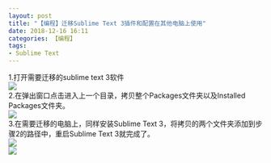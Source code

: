 ```yaml
---
layout: post
title: "【编程】迁移Sublime Text 3插件和配置在其他电脑上使用"
date: 2018-12-16 16:11
categories: 【编程】
tags:
- Sublime Text
---
```

1.打开需要迁移的sublime text 3软件  
![](http://a3.qpic.cn/psb?/57f6398e-db93-428d-8871-6d2527ad188f/Yuo1unTG*x9Q52ayZu0CVk6dxmI7AyxwXYFbpcyn*EY!/b/dHoBAAAAAAAA&ek=1&kp=1&pt=0&t=5&tl=3&su=024867089&tm=1555228800&sce=0-12-12&rf=2-9)  
2.在弹出窗口点击进入上一个目录，拷贝整个Packages文件夹以及Installed Packages文件夹。  
![](http://a1.qpic.cn/psb?/57f6398e-db93-428d-8871-6d2527ad188f/fPi5Pd.8iKMa4Uk1StG8k0ISyEDnNbZCUjF5.V5SKrg!/b/dAwBAAAAAAAA&ek=1&kp=1&pt=0&t=5&tl=3&su=0233288929&tm=1555228800&sce=0-12-12&rf=2-9)  
3.在需要迁移的电脑上，同样安装Sublime Text 3，将拷贝的两个文件夹添加到步骤2的路径中，重启Sublime Text 3就完成了。  
![](http://a3.qpic.cn/psb?/57f6398e-db93-428d-8871-6d2527ad188f/ZJwLuk4lnez2WL*zPBv*BP8dk3Suu551bp6DYWVb3Bs!/b/dOYAAAAAAAAA&ek=1&kp=1&pt=0&t=5&tl=3&su=0182438881&tm=1555228800&sce=0-12-12&rf=2-9)  
![](http://r.photo.store.qq.com/psb?/57f6398e-db93-428d-8871-6d2527ad188f/XASS54vFYF*Hi29SOL4PdhjF3IFSuRxcqG5QeCuLdRc!/o/dMMAAAAAAAAA&bo=WwRDAlsEQwIDEDU!)  